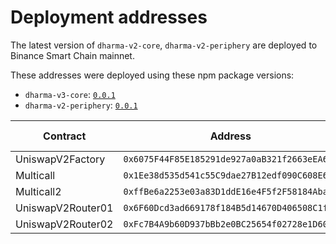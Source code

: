 # Deployment addresses

The latest version of `dharma-v2-core`, `dharma-v2-periphery` are deployed to Binance Smart Chain mainnet.

These addresses were deployed using these npm package versions:

- `dharma-v3-core`: [`0.0.1`](https://github.com/DharmaExchange/dharma-v2-core/tree/v0.0.1)
- `dharma-v2-periphery`: [`0.0.1`](https://github.com/DharmaExchange/dharma-v2-periphery/tree/v0.0.1)

| Contract                           | Address                                      | Source Code                                                                                                                   |
| ---------------------------------- | -------------------------------------------- | ----------------------------------------------------------------------------------------------------------------------------- |
| UniswapV2Factory                   | `0x6075F44F85E185291de927a0aB321f2663eEA68b` |                                                                                                                               |
| Multicall                          | `0x1Ee38d535d541c55C9dae27B12edf090C608E6Fb` |                                                                                                                               |
| Multicall2                         | `0xffBe6a2253e03a83D1ddE16e4F5f2F58184AbabB` |                                                                                                                               |
| UniswapV2Router01                  | `0x6F60Dcd3ad669178f184B5d14670D406508C1f0E` |                                                                                                                               |
| UniswapV2Router02                  | `0xFc7B4A9b60D937bBb2e0BC25654f02728e1D609F` |                                                                                                                               |